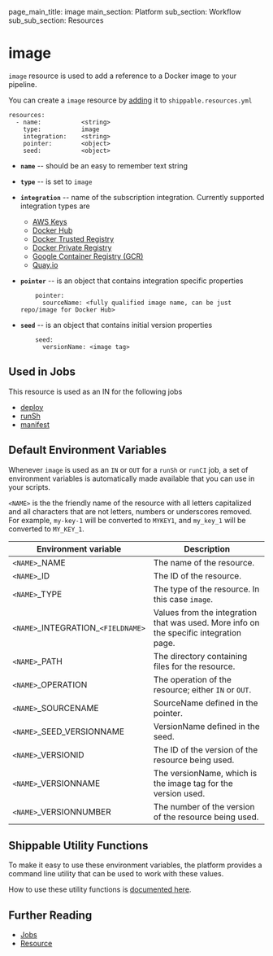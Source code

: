 page_main_title: image
main_section: Platform
sub_section: Workflow
sub_sub_section: Resources

# image
`image` resource is used to add a reference to a Docker image to your pipeline.

You can create a `image` resource by [adding](/platform/tutorial/workflow/crud-resource#adding) it to `shippable.resources.yml`

```
resources:
  - name:           <string>
    type:           image
    integration:    <string>
    pointer:        <object>
    seed:           <object>
```

* **`name`** -- should be an easy to remember text string

* **`type`** -- is set to `image`

* **`integration`** -- name of the subscription integration. Currently supported integration types are
	- [AWS Keys](/platform/integration/aws-keys)
	- [Docker Hub](/platform/integration/docker-hub)
	- [Docker Trusted Registry](/platform/integration/docker-trusted-registry)
	- [Docker Private Registry](/platform/integration/docker-private-registry)
	- [Google Container Registry (GCR)](/platform/integration/gcr)
	- [Quay.io](/platform/integration/quayLogin)

* **`pointer`** -- is an object that contains integration specific properties

          pointer:
            sourceName: <fully qualified image name, can be just repo/image for Docker Hub>

* **`seed`** -- is an object that contains initial version properties

          seed:
            versionName: <image tag>

## Used in Jobs
This resource is used as an IN for the following jobs

* [deploy](/platform/workflow/job/deploy)
* [runSh](/platform/workflow/job/runsh)
* [manifest](/platform/workflow/job/manifest)

## Default Environment Variables
Whenever `image` is used as an `IN` or `OUT` for a `runSh` or `runCI` job, a set of environment variables is automatically made available that you can use in your scripts.

`<NAME>` is the the friendly name of the resource with all letters capitalized and all characters that are not letters, numbers or underscores removed. For example, `my-key-1` will be converted to `MYKEY1`, and `my_key_1` will be converted to `MY_KEY_1`.

| Environment variable						| Description                         |
| ------------- 								|------------------------------------ |
| `<NAME>`\_NAME 							| The name of the resource. |
| `<NAME>`\_ID 								| The ID of the resource. |
| `<NAME>`\_TYPE 							| The type of the resource. In this case `image`. |
| `<NAME>`\_INTEGRATION\_`<FIELDNAME>`	| Values from the integration that was used. More info on the specific integration page. |
| `<NAME>`\_PATH 							| The directory containing files for the resource. |
| `<NAME>`\_OPERATION 						| The operation of the resource; either `IN` or `OUT`. |
| `<NAME>`\_SOURCENAME    					| SourceName defined in the pointer. |
| `<NAME>`\_SEED\_VERSIONNAME 			| VersionName defined in the seed. |
| `<NAME>`\_VERSIONID    					| The ID of the version of the resource being used. |
| `<NAME>`\_VERSIONNAME						| The versionName, which is the image tag for the version used. |
| `<NAME>`\_VERSIONNUMBER 					| The number of the version of the resource being used. |

## Shippable Utility Functions
To make it easy to use these environment variables, the platform provides a command line utility that can be used to work with these values.

How to use these utility functions is [documented here](/platform/tutorial/workflow/using-shipctl).

## Further Reading
* [Jobs](/platform/workflow/job/overview)
* [Resource](/platform/workflow/resource/overview)
